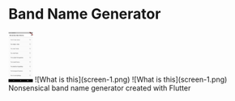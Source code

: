 # Band Name Generator
<img src="screen-1.png" width="48">
![What is this](screen-1.png)
![What is this](screen-1.png)
Nonsensical band name generator created with Flutter
